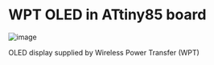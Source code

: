 # WPT OLED in ATtiny85 board

![image](https://github.com/user-attachments/assets/ab0571d3-0f74-430a-8d5e-854d43cf64e5)

OLED display supplied by Wireless Power Transfer (WPT)
